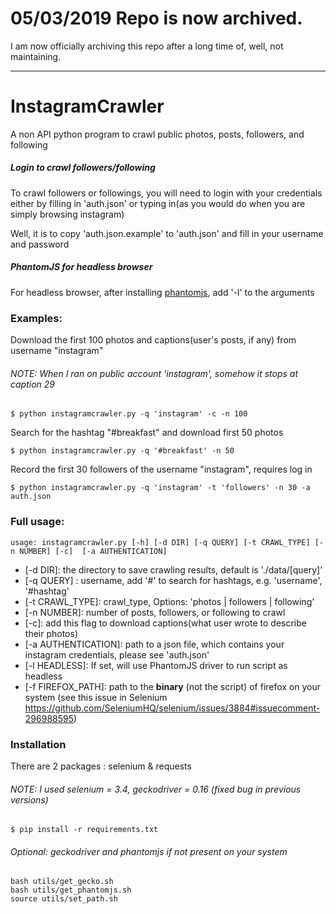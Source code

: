 # 05/03/2019 Repo is now archived. 

I am now officially archiving this repo after a long time of, well, not maintaining.

---
# InstagramCrawler
A non API python program to crawl public photos, posts, followers, and following

##### Login to crawl followers/following
To crawl followers or followings, you will need to login with your credentials either by filling in 'auth.json' or typing in(as you would do when you are simply browsing instagram)

Well, it is to copy 'auth.json.example' to 'auth.json' and fill in your username and password

##### PhantomJS for headless browser
For headless browser, after installing [phantomjs](http://phantomjs.org/), add '-l' to the arguments

### Examples:
Download the first 100 photos and captions(user's posts, if any) from username "instagram"

###### NOTE: When I ran on public account 'instagram', somehow it stops at caption 29
```
$ python instagramcrawler.py -q 'instagram' -c -n 100
```
Search for the hashtag "#breakfast" and download first 50 photos
```
$ python instagramcrawler.py -q '#breakfast' -n 50
```
Record the first 30 followers of the username "instagram", requires log in
```
$ python instagramcrawler.py -q 'instagram' -t 'followers' -n 30 -a auth.json
```

### Full usage:
```
usage: instagramcrawler.py [-h] [-d DIR] [-q QUERY] [-t CRAWL_TYPE] [-n NUMBER] [-c]  [-a AUTHENTICATION]
```
  - [-d DIR]: the directory to save crawling results, default is './data/[query]'
  - [-q QUERY] : username, add '#' to search for hashtags, e.g. 'username', '#hashtag'
  - [-t CRAWL_TYPE]: crawl_type, Options: 'photos | followers | following'
  - [-n NUMBER]: number of posts, followers, or following to crawl
  - [-c]: add this flag to download captions(what user wrote to describe their photos)
  - [-a AUTHENTICATION]: path to a json file, which contains your instagram credentials, please see 'auth.json'
  - [-l HEADLESS]: If set, will use PhantomJS driver to run script as headless
  - [-f FIREFOX_PATH]: path to the **binary** (not the script) of firefox on your system (see this issue in Selenium https://github.com/SeleniumHQ/selenium/issues/3884#issuecomment-296988595)


### Installation
There are 2 packages : selenium & requests

###### NOTE: I used selenium = 3.4, geckodriver = 0.16 (fixed bug in previous versions)
```
$ pip install -r requirements.txt
```

###### Optional: geckodriver and phantomjs if not present on your system
```
bash utils/get_gecko.sh
bash utils/get_phantomjs.sh
source utils/set_path.sh
```

